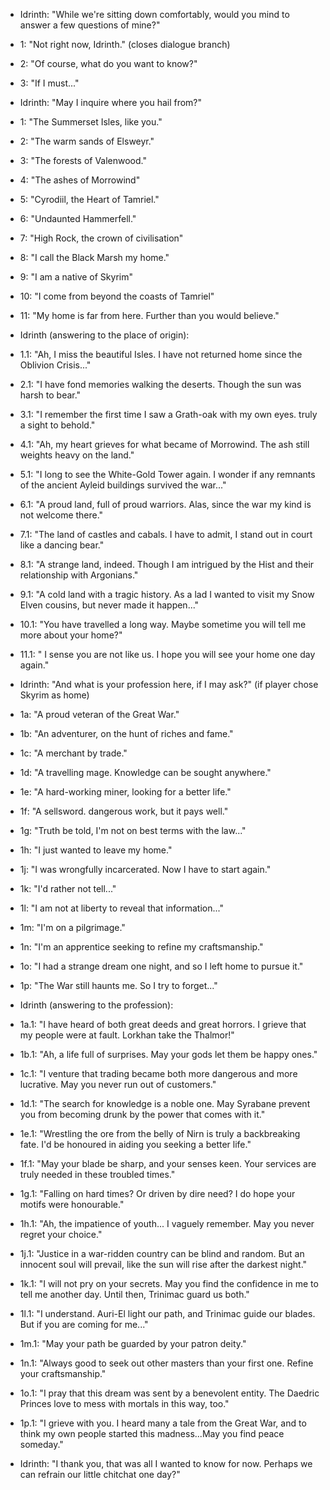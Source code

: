 - Idrinth: "While we're sitting down comfortably, would you mind to answer a few questions of mine?"
- 1: "Not right now, Idrinth." (closes dialogue branch)
- 2: "Of course, what do you want to know?"
- 3: "If I must..."

- Idrinth: "May I inquire where you hail from?"
- 1: "The Summerset Isles, like you."
- 2: "The warm sands of Elsweyr."
- 3: "The forests of Valenwood."
- 4: "The ashes of Morrowind"
- 5: "Cyrodiil, the Heart of Tamriel."
- 6: "Undaunted Hammerfell."
- 7: "High Rock, the crown of civilisation"
- 8: "I call the Black Marsh my home."
- 9: "I am a native of Skyrim"
- 10: "I come from beyond the coasts of Tamriel"
- 11: "My home is far from here. Further than you would believe."

- Idrinth (answering to the place of origin):
- 1.1: "Ah, I miss the beautiful Isles. I have not returned home since the Oblivion Crisis..."
- 2.1: "I have fond memories walking the deserts. Though the sun was harsh to bear."
- 3.1: "I remember the first time I saw a Grath-oak with my own eyes. truly a sight to behold."
- 4.1: "Ah, my heart grieves for what became of Morrowind. The ash still weights heavy on the land."
- 5.1: "I long to see the White-Gold Tower again. I wonder if any remnants of the ancient Ayleid buildings survived the war..."
- 6.1: "A proud land, full of proud warriors. Alas, since the war my kind is not welcome there."
- 7.1: "The land of castles and cabals. I have to admit, I stand out in court like a dancing bear."
- 8.1: "A strange land, indeed. Though I am intrigued by the Hist and their relationship with Argonians."
- 9.1: "A cold land with a tragic history. As a lad I wanted to visit my Snow Elven cousins, but never made it happen..."
- 10.1: "You have travelled a long way. Maybe sometime you will tell me more about your home?"
- 11.1: " I sense you are not like us. I hope you will see your home one day again."

- Idrinth: "And what is your profession here, if I may ask?" (if player chose Skyrim as home)
- 1a: "A proud veteran of the Great War."
- 1b: "An adventurer, on the hunt of riches and fame."
- 1c: "A merchant by trade."
- 1d: "A travelling mage. Knowledge can be sought anywhere."
- 1e: "A hard-working miner, looking for a better life."
- 1f: "A sellsword. dangerous work, but it pays well."
- 1g: "Truth be told, I'm not on best terms with the law..."
- 1h: "I just wanted to leave my home."
- 1j: "I was wrongfully incarcerated. Now I have to start again."
- 1k: "I'd rather not tell..."
- 1l: "I am not at liberty to reveal that information..."
- 1m: "I'm on a pilgrimage."
- 1n: "I'm an apprentice seeking to refine my craftsmanship."
- 1o: "I had a strange dream one night, and so I left home to pursue it."
- 1p: "The War still haunts me. So I try to forget..."

- Idrinth (answering to the profession): 
- 1a.1: "I have heard of both great deeds and great horrors. I grieve that my people were at fault. Lorkhan take the Thalmor!"
- 1b.1: "Ah, a life full of surprises. May your gods let them be happy ones."
- 1c.1: "I venture that trading became both more dangerous and more lucrative. May you never run out of customers."
- 1d.1: "The search for knowledge is a noble one. May Syrabane prevent you from becoming drunk by the power that comes with it."
- 1e.1: "Wrestling the ore from the belly of Nirn is truly a backbreaking fate. I'd be honoured in aiding you seeking a better life."
- 1f.1: "May your blade be sharp, and your senses keen. Your services are truly needed in these troubled times."
- 1g.1: "Falling on hard times? Or driven by dire need? I do hope your motifs were honourable."
- 1h.1: "Ah, the impatience of youth... I vaguely remember. May you never regret your choice."
- 1j.1: "Justice in a war-ridden country can be blind and random. But an innocent soul will prevail, like the sun will rise after the darkest night."
- 1k.1: "I will not pry on your secrets. May you find the confidence in me to tell me another day. Until then, Trinimac guard us both."
- 1l.1: "I understand. Auri-El light our path, and Trinimac guide our blades. But if you are coming for me..."
- 1m.1: "May your path be guarded by your patron deity."
- 1n.1: "Always good to seek out other masters than your first one. Refine your craftsmanship."
- 1o.1: "I pray that this dream was sent by a benevolent entity. The Daedric Princes love to mess with mortals in this way, too."
- 1p.1: "I grieve with you. I heard many a tale from the Great War, and to think my own people started this madness...May you find peace someday."

- Idrinth: "I thank you, that was all I wanted to know for now. Perhaps we can refrain our little chitchat one day?"
